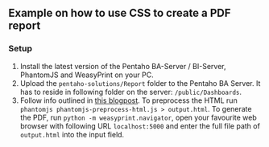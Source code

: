 ## Example on how to use CSS to create a PDF report

### Setup

1. Install the latest version of the Pentaho BA-Server / BI-Server, PhantomJS and WeasyPrint on your PC.
2. Upload the `pentaho-solutions/Report` folder to the Pentaho BA Server. It has to reside in following folder on the server: `/public/Dashboards`.
3. Follow info outlined in [this blogpost](http://diethardsteiner.github.io/reporting/2015/02/17/CSS-for-print.html). To preprocess the HTML run `phantomjs phantomjs-preprocess-html.js > output.html`. To generate the PDF, run `python -m weasyprint.navigator`, open your favourite web browser with following URL `localhost:5000` and enter the full file path of `output.html` into the input field. 